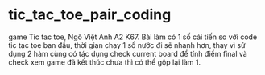 # tic_tac_toe_pair_coding
game Tic tac toe, Ngô Việt Anh A2 K67.
Bài làm có 1 số cải tiến so với code tic tac toe ban đầu, thời gian chạy 1 số nước đi sẽ nhanh hơn, thay vì sử dụng 2 hàm cùng có tác dụng check current board để tính điểm final và check xem game đã kết thúc chưa thì có thể gộp lại làm 1.

